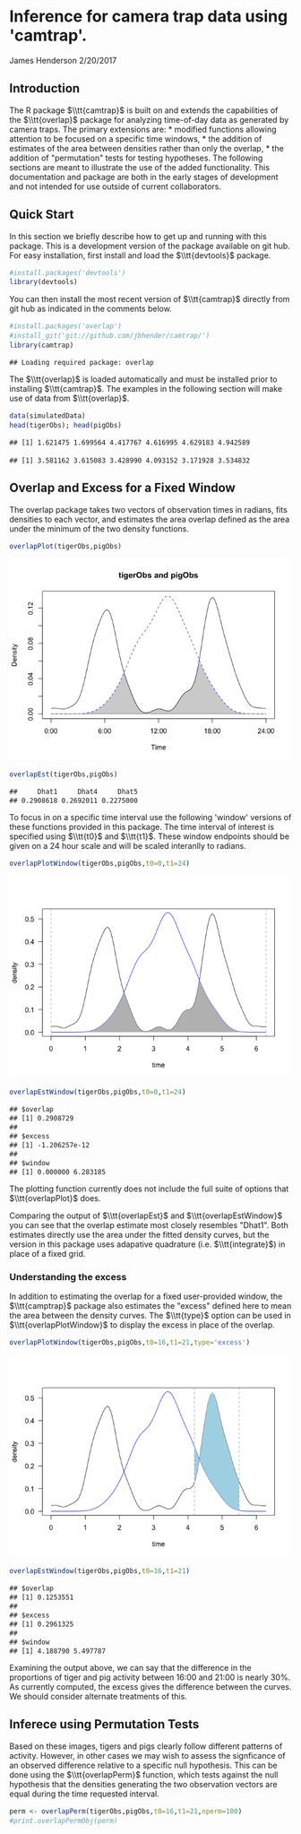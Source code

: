 Inference for camera trap data using 'camtrap'.
================
James Henderson
2/20/2017

Introduction
------------

The R package $\\tt{camtrap}$ is built on and extends the capabilities of the $\\tt{overlap}$ package for analyzing time-of-day data as generated by camera traps. The primary extensions are: \* modified functions allowing attention to be focused on a specific time windows, \* the addition of estimates of the area between densities rather than only the overlap, \* the addition of "permutation" tests for testing hypotheses. The following sections are meant to illustrate the use of the added functionality. This documentation and package are both in the early stages of development and not intended for use outside of current collaborators.

Quick Start
-----------

In this section we briefly describe how to get up and running with this package. This is a development version of the package available on git hub. For easy installation, first install and load the $\\tt{devtools}$ package.

``` r
#install.packages('devtools')
library(devtools)
```

You can then install the most recent version of $\\tt{camtrap}$ directly from git hub as indicated in the comments below.

``` r
#install.packages('overlap')
#install_git('git://github.com/jbhender/camtrap/')
library(camtrap)
```

    ## Loading required package: overlap

The $\\tt{overlap}$ is loaded automatically and must be installed prior to installing $\\tt{camtrap}$. The examples in the following section will make use of data from $\\tt{overlap}$.

``` r
data(simulatedData)
head(tigerObs); head(pigObs)
```

    ## [1] 1.621475 1.699564 4.417767 4.616995 4.629183 4.942589

    ## [1] 3.581162 3.615083 3.428990 4.093152 3.171928 3.534832

Overlap and Excess for a Fixed Window
-------------------------------------

The overlap package takes two vectors of observation times in radians, fits densities to each vector, and estimates the area overlap defined as the area under the minimum of the two density functions.

``` r
overlapPlot(tigerObs,pigObs)
```

![](vignette_files/figure-markdown_github/unnamed-chunk-2-1.png)

``` r
overlapEst(tigerObs,pigObs)
```

    ##     Dhat1     Dhat4     Dhat5 
    ## 0.2908618 0.2692011 0.2275000

To focus in on a specific time interval use the following 'window' versions of these functions provided in this package. The time interval of interest is specified using $\\tt{t0}$ and $\\tt{t1}$. These window endpoints should be given on a 24 hour scale and will be scaled interanlly to radians.

``` r
overlapPlotWindow(tigerObs,pigObs,t0=0,t1=24)
```

![](vignette_files/figure-markdown_github/unnamed-chunk-3-1.png)

``` r
overlapEstWindow(tigerObs,pigObs,t0=0,t1=24)
```

    ## $overlap
    ## [1] 0.2908729
    ## 
    ## $excess
    ## [1] -1.206257e-12
    ## 
    ## $window
    ## [1] 0.000000 6.283185

The plotting function currently does not include the full suite of options that $\\tt{overlapPlot}$ does.

Comparing the output of $\\tt{overlapEst}$ and $\\tt{overlapEstWindow}$ you can see that the overlap estimate most closely resembles "Dhat1". Both estimates directly use the area under the fitted density curves, but the version in this package uses adapative quadrature (i.e. $\\tt{integrate}$) in place of a fixed grid.

### Understanding the excess

In addition to estimating the overlap for a fixed user-provided window, the $\\tt{camptrap}$ package also estimates the "excess" defined here to mean the area between the density curves. The $\\tt{type}$ option can be used in $\\tt{overlapPlotWindow}$ to display the excess in place of the overlap.

``` r
overlapPlotWindow(tigerObs,pigObs,t0=16,t1=21,type='excess')
```

![](vignette_files/figure-markdown_github/unnamed-chunk-4-1.png)

``` r
overlapEstWindow(tigerObs,pigObs,t0=16,t1=21)
```

    ## $overlap
    ## [1] 0.1253551
    ## 
    ## $excess
    ## [1] 0.2961325
    ## 
    ## $window
    ## [1] 4.188790 5.497787

Examining the output above, we can say that the difference in the proportions of tiger and pig activity between 16:00 and 21:00 is nearly 30%. As currently computed, the excess gives the difference between the curves. We should consider alternate treatments of this.

Inferece using Permutation Tests
--------------------------------

Based on these images, tigers and pigs clearly follow different patterns of activity. However, in other cases we may wish to assess the signficance of an observed difference relative to a specific null hypothesis. This can be done using the $\\tt{overlapPerm}$ function, which tests against the null hypothesis that the densities generating the two observation vectors are equal during the time requested interval.

``` r
perm <- overlapPerm(tigerObs,pigObs,t0=16,t1=21,nperm=100)
#print.overlapPermObj(perm)
```
